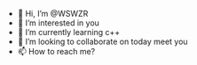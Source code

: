 - 👋 Hi, I’m @WSWZR
- 👀 I’m interested in you
- 🌱 I’m currently learning c++
- 💞️ I’m looking to collaborate on today meet you
- 📫 How to reach me?

<!---
WSWZR/WSWZR is a ✨ special ✨ repository because its `README.md` (this file) appears on your GitHub profile.
You can click the Preview link to take a look at your changes.
--->
